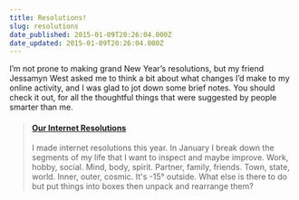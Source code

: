 ```yaml
---
title: Resolutions!
slug: resolutions
date_published: 2015-01-09T20:26:04.000Z
date_updated: 2015-01-09T20:26:04.000Z
---
```


I’m not prone to making grand New Year’s resolutions, but my friend Jessamyn West asked me to think a bit about what changes I’d make to my online activity, and I was glad to jot down some brief notes. You should check it out, for all the thoughtful things that were suggested by people smarter than me.

<blockquote class="embedly-card" data-card-controls="0"><h4><a href="https://medium.com/message/our-internet-resolutions-f40f84b28115">Our Internet Resolutions</a></h4><p>I made internet resolutions this year. In January I break down the segments of my life that I want to inspect and maybe improve. Work, hobby, social. Mind, body, spirit. Partner, family, friends. Town, state, world. Inner, outer, cosmic. It's -15° outside. What else is there to do but put things into boxes then unpack and rearrange them?</p></blockquote>
<script async src="//cdn.embedly.com/widgets/platform.js" charset="UTF-8"></script>
